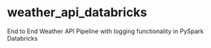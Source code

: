 # weather_api_databricks
End to End Weather API Pipeline with logging functionality in PySpark Databricks
